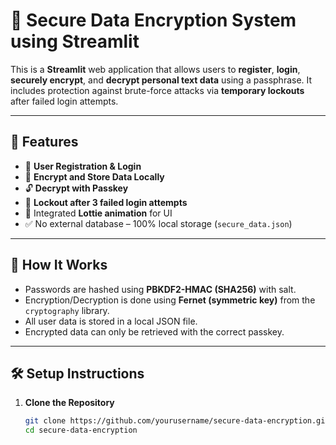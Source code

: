 # 🔐 Secure Data Encryption System using Streamlit

This is a **Streamlit** web application that allows users to **register**, **login**, **securely encrypt**, and **decrypt personal text data** using a passphrase. It includes protection against brute-force attacks via **temporary lockouts** after failed login attempts.

---

## 🌟 Features

- 📝 **User Registration & Login**
- 💾 **Encrypt and Store Data Locally**
- 🔓 **Decrypt with Passkey**
- 🚫 **Lockout after 3 failed login attempts**
- 🎨 Integrated **Lottie animation** for UI
- ✅ No external database – 100% local storage (`secure_data.json`)

---

## 🧠 How It Works

- Passwords are hashed using **PBKDF2-HMAC (SHA256)** with salt.
- Encryption/Decryption is done using **Fernet (symmetric key)** from the `cryptography` library.
- All user data is stored in a local JSON file.
- Encrypted data can only be retrieved with the correct passkey.

---

## 🛠️ Setup Instructions

1. **Clone the Repository**
   ```bash
   git clone https://github.com/yourusername/secure-data-encryption.git
   cd secure-data-encryption
